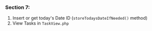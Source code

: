 ### Section 7:
1. Insert or get today's Date ID (`storeTodaysDateIfNeeded()` method)
2. View Tasks in `TaskView.php`